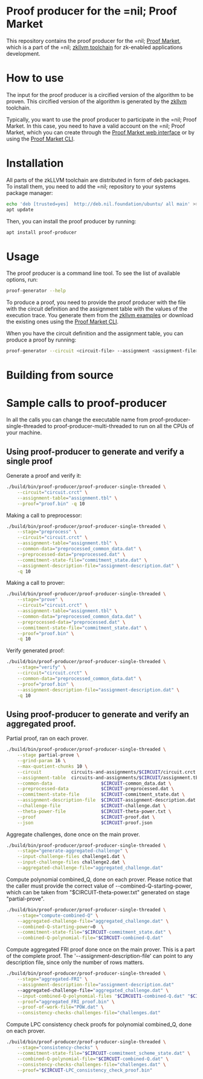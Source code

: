 # Proof producer for the =nil; Proof Market
This repository contains the proof producer for the =nil;
[Proof Market](https://proof.market/), which is a part of the =nil;
[zkllvm toolchain](https://github.com/NilFoundation/zkLLVM) for zk-enabled
applications development.

# How to use

The input for the proof producer is a circified version of the algorithm to be
proven. This circified version of the algorithm is generated by the
[zkllvm](https://raw.githubusercontent.com/NilFoundation/zkllvm) toolchain.

Typically, you want to use the proof producer to participate in the =nil;
Proof Market. In this case, you need to have a valid account on the =nil;
Proof Market, which you can create through the
[Proof Market web interface](https://proof.market/) or by using the
[Proof Market CLI](https://github.com/NilFoundation/proof-market-toolchain/).

# Installation

All parts of the zkLLVM toolchain are distributed in form of deb packages.
To install them, you need to add the =nil; repository to your systems package
manager:

```bash
echo 'deb [trusted=yes]  http://deb.nil.foundation/ubuntu/ all main' >>/etc/apt/sources.list
apt update
```

Then, you can install the proof producer by running:

```bash
apt install proof-producer
```

# Usage

The proof producer is a command line tool. To see the list of available
options, run:

```bash
proof-generator --help
```

To produce a proof, you need to provide the proof producer with the file with
the circuit definition and the assignment table with the values of the
execution trace. You generate them from the
[zkllvm examples](https://github.com/NilFoundation/zkLLVM) or download the
existing ones using the
[Proof Market CLI](https://github.com/NilFoundation/proof-market-toolchain/).

When you have the circuit definition and the assignment table, you can produce
a proof by running:

```bash
proof-generator --circuit <circuit-file> --assignment <assignment-file> --proof <proof-file>
```

# Building from source

# Sample calls to proof-producer

In all the calls you can change the executable name from
proof-producer-single-threaded to proof-producer-multi-threaded to run on all
the CPUs of your machine.

## Using proof-producer to generate and verify a single proof

Generate a proof and verify it:
```bash
./build/bin/proof-producer/proof-producer-single-threaded \
    --circuit="circuit.crct" \
    --assignment-table="assignment.tbl" \
    --proof="proof.bin" -q 10
```

Making a call to preprocessor:

```bash
./build/bin/proof-producer/proof-producer-single-threaded \
    --stage="preprocess" \
    --circuit="circuit.crct" \
    --assignment-table="assignment.tbl" \
    --common-data="preprocessed_common_data.dat" \
    --preprocessed-data="preprocessed.dat" \
    --commitment-state-file="commitment_state.dat" \
    --assignment-description-file="assignment-description.dat" \
    -q 10
```

Making a call to prover:

```bash
./build/bin/proof-producer/proof-producer-single-threaded \
    --stage="prove" \
    --circuit="circuit.crct" \
    --assignment-table="assignment.tbl" \
    --common-data="preprocessed_common_data.dat" \
    --preprocessed-data="preprocessed.dat" \
    --commitment-state-file="commitment_state.dat" \
    --proof="proof.bin" \
    -q 10
```

Verify generated proof:
```bash
./build/bin/proof-producer/proof-producer-single-threaded \
    --stage="verify" \
    --circuit="circuit.crct" \
    --common-data="preprocessed_common_data.dat" \
    --proof="proof.bin" \
    --assignment-description-file="assignment-description.dat" \
    -q 10
```

## Using proof-producer to generate and verify an aggregated proof.

Partial proof, ran on each prover.
```bash
./build/bin/proof-producer/proof-producer-single-threaded \
    --stage partial-prove \
    --grind-param 16 \
    --max-quotient-chunks 10 \
    --circuit           circuits-and-assignments/$CIRCUIT/circuit.crct \
    --assignment-table  circuits-and-assignments/$CIRCUIT/assignment.tbl \
    --common-data                  $CIRCUIT-common_data.dat \
    --preprocessed-data            $CIRCUIT-preprocessed.dat \
    --commitment-state-file        $CIRCUIT-commitment_state.dat \
    --assignment-description-file  $CIRCUIT-assignment-description.dat \
    --challenge-file               $CIRCUIT-challenge.dat \
    --theta-power-file             $CIRCUIT-theta-power.txt \
    --proof                        $CIRCUIT-proof.dat \
    --json                         $CIRCUIT-proof.json
```

Aggregate challenges, done once on the main prover.
```bash
./build/bin/proof-producer/proof-producer-single-threaded \
    --stage="generate-aggregated-challenge" \
    --input-challenge-files challenge1.dat \
    --input-challenge-files challenge2.dat \
    --aggregated-challenge-file="aggregated_challenge.dat"
```

Compute polynomial combined_Q, done on each prover. Please notice that the caller must provide the correct value of --combined-Q-starting-power, which can be taken from "$CIRCUIT-theta-power.txt" generated on stage "partial-prove".
```bash
./build/bin/proof-producer/proof-producer-single-threaded \
    --stage="compute-combined-Q" \
    --aggregated-challenge-file="aggregated_challenge.dat" \
    --combined-Q-starting-power=0  \
    --commitment-state-file="$CIRCUIT-commitment_state.dat" \
    --combined-Q-polynomial-file="$CIRCUIT-combined-Q.dat"
```

Compute aggregated FRI proof done once on the main prover. This is a part of the complete proof. The '--assignment-description-file' can point to any description file, since only the number of rows matters.
```bash
./build/bin/proof-producer/proof-producer-single-threaded \
    --stage="aggregated-FRI" \
    --assignment-description-file="assignment-description.dat"
    --aggregated-challenge-file="aggregated_challenge.dat" \
    --input-combined-Q-polynomial-files "$CIRCUIT1-combined-Q.dat" "$CIRCUIT2_combined-Q.dat" \
    --proof="aggregated_FRI_proof.bin" \
    --proof-of-work-file="POW.dat" \
    --consistency-checks-challenges-file="challenges.dat"
```

Compute LPC consistency check proofs for polynomial combined_Q, done on each prover.
```bash
./build/bin/proof-producer/proof-producer-single-threaded \
    --stage="consistency-checks" \
    --commitment-state-file="$CIRCUIT-commitment_scheme_state.dat" \
    --combined-Q-polynomial-file="$CIRCUIT-combined-Q.dat" \
    --consistency-checks-challenges-file="challenges.dat" \
    --proof="$CIRCUIT-LPC_consistency_check_proof.bin"
```

